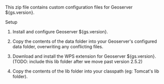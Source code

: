 This zip file contains custom configuration files for Geoserver ${gs.version}.

Setup
1) Install and configure Geoserver ${gs.version}.

2) Copy the contents of the data folder into your Geoserver's configured data folder, overwriting any conflicting files.

3) Download and install the WPS extension for Geoserver ${gs.version}. (TODO: include this lib folder after we move past version 2.5.2)

4) Copy the contents of the lib folder into your classpath (eg: Tomcat's lib folder).